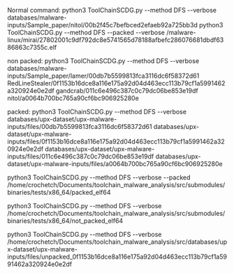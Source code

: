 
Normal command: 
python3 ToolChainSCDG.py --method DFS --verbose databases/malware-inputs/Sample_paper/nitol/00b2f45c7befbced2efaeb92a725bb3d
python3 ToolChainSCDG.py --method DFS --packed --verbose /malware-linux/mirai/27802001c9df792dc8e5741565d78188afbefc286076681dbdf6386863c7355c.elf


non packed:
python3 ToolChainSCDG.py --method DFS --verbose databases/malware-inputs/Sample_paper/lamer/00db7b5599813fca3116dc6f58372d61
RedLineStealer/0f1153b16dce8a116e175a92d04d463ecc113b79cf1a5991462a320924e0e2df
gandcrab/011c6e496c387c0c79dc06be853e19df
nitol/a0064b700bc765a90cf6bc906925280e

packed:
python3 ToolChainSCDG.py --method DFS --verbose databases/upx-dataset/upx-malware-inputs/files/00db7b5599813fca3116dc6f58372d61
databases/upx-dataset/upx-malware-inputs/files/0f1153b16dce8a116e175a92d04d463ecc113b79cf1a5991462a320924e0e2df
databases/upx-dataset/upx-malware-inputs/files/011c6e496c387c0c79dc06be853e19df
databases/upx-dataset/upx-malware-inputs/files/a0064b700bc765a90cf6bc906925280e

python3 ToolChainSCDG.py --method DFS --verbose --packed /home/crochetch/Documents/toolchain_malware_analysis/src/submodules/binaries/tests/x86_64/packed_elf64

python3 ToolChainSCDG.py --method DFS --verbose /home/crochetch/Documents/toolchain_malware_analysis/src/submodules/binaries/tests/x86_64/not_packed_elf64


python3 ToolChainSCDG.py --method DFS --verbose /home/crochetch/Documents/toolchain_malware_analysis/src/databases/upx-dataset/upx-malware-inputs/files/unpacked_0f1153b16dce8a116e175a92d04d463ecc113b79cf1a5991462a320924e0e2df
